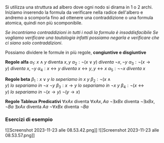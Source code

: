 Si utilizza una struttura ad albero dove ogni nodo si dirama in 1 o 2 archi.
Iniziamo inserendo la formula da verificare nella radice dell'albero e andremo a scomporla fino ad ottenere una contraddizione o una formula atomica, quindi non più scomponibile.

*Se incontriamo contraddizioni in tutti i nodi la formula è insoddisfacibile*
*Se vogliamo verificare una tautologia infatti possiamo negarla e verificare che ci siano solo contraddizioni*.

Possiamo dividere le formule in più regole, **congiuntive e disgiuntive**

**Regole alfa**
$\alpha_1$: $x \wedge y$ diventa $x,y$
$\alpha_2: \neg(x\vee y) \ diventa \ \neg x,\neg y$
$\alpha_3: \neg(x \rightarrow y) \ diventa \ x,\neg y$
$\alpha_4: x\leftrightarrow y \ diventa \ x\leftrightarrow y, y\leftrightarrow x$
$\alpha_5: \neg\neg x \ diventa \ x$

**Regole beta**
$\beta_1: x\vee y \ lo \ seperiamo \ in \ x \ y$
$\beta_2: \neg(x\wedge y) \ lo \ separiamo \ in \ \neg x \ \neg y$
$\beta_3: x\rightarrow y \ lo \ separiamo \ in \ \neg x \ y$
$\beta_4: \neg(x\leftrightarrow y) \ lo \ separiamo \ in \ \neg(x\rightarrow y) \ \neg(y\rightarrow x)$

**Regole Tableux Predicativi**
$\forall xAx$ diventa $\forall xAx,Aa$
$\neg \exists xBx$ diventa $\neg\exists xBx,\neg Ba$
$\exists xAx$ diventa $Aa$
$\neg\forall xBx$ diventa $\neg Ba$
### Esercizi di esempio
![[Screenshot 2023-11-23 alle 08.53.42.png]]
![[Screenshot 2023-11-23 alle 08.53.57.png]]





